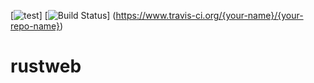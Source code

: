 [![test](https://img.shields.io/badge/test-test1-green)]
[![Build Status](https://www.travis-ci.org/{your-name}/{your-repo-name}.svg?branch=master)]
(https://www.travis-ci.org/{your-name}/{your-repo-name})
# rustweb
